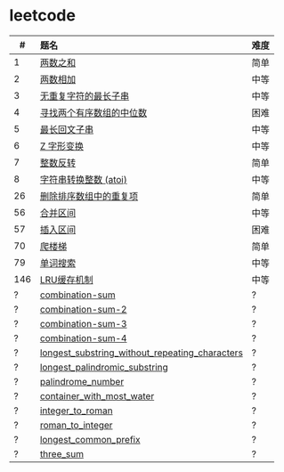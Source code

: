 # leetcode

| #   | 题名                                                                                                     | 难度 |
| --- | :------------------------------------------------------------------------------------------------------- | ---- |
| 1   | [两数之和](docs/two_sum.md)                                                                              | 简单 |
| 2   | [两数相加](docs/add_two_numbers.md)                                                                      | 中等 |
| 3   | [无重复字符的最长子串](docs/length_of_longest_substring.md)                                              | 中等 |
| 4   | [寻找两个有序数组的中位数](docs/find_median_sorted_arrays.md)                                            | 困难 |
| 5   | [最长回文子串](docs/longest_palindrome.md)                                                               | 中等 |
| 6   | [Z 字形变换](docs/zigzag-conversion.md)                                                                  | 中等 |
| 7   | [整数反转](docs/reverse-integer.md)                                                                      | 简单 |
| 8   | [字符串转换整数 (atoi)](docs/string_to_integer_atoi.md)                                                  | 中等 |
| 26  | [删除排序数组中的重复项](docs/no_0026_remove_duplicates_from_sorted_array.md)                            | 简单 |
| 56  | [合并区间](docs/merge-intervals.md)                                                                      | 中等 |
| 57  | [插入区间](docs/insert-interval.md)                                                                      | 困难 |
| 70  | [爬楼梯](docs/no_0070_climbing-stairs.md)                                                                | 简单 |
| 79  | [单词搜索](docs/no_0079_word_search.md)                                                                  | 中等 |
| 146 | [LRU缓存机制](docs/no_0146_lru_cache.md)                                                                 | 中等 |
| ?   | [combination-sum](docs/combination_sum.md)                                                               | ?    |
| ?   | [combination-sum-2](docs/combination_sum_2.md)                                                           | ?    |
| ?   | [combination-sum-3](docs/combination_sum_3.md)                                                           | ?    |
| ?   | [combination-sum-4](docs/combination_sum_4.md)                                                           | ?    |
| ?   | [longest_substring_without_repeating_characters](docs/longest_substring_without_repeating_characters.md) | ?    |
| ?   | [longest_palindromic_substring](docs/longest_palindromic_substring.md)                                   | ?    |
| ?   | [palindrome_number](docs/palindrome_number.md)                                                           | ?    |
| ?   | [container_with_most_water](docs/container_with_most_water.md)                                           | ?    |
| ?   | [integer_to_roman](docs/integer_to_roman.md)                                                             | ?    |
| ?   | [roman_to_integer](docs/roman_to_integer.md)                                                             | ?    |
| ?   | [longest_common_prefix](docs/longest_common_prefix.md)                                                   | ?    |
| ?   | [three_sum](docs/three_sum.md)                                                                           | ?    |